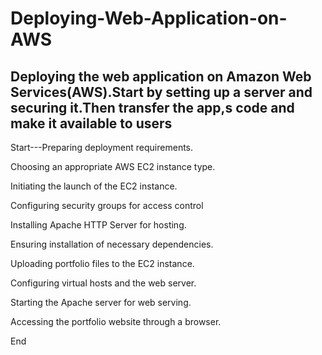 # Deploying-Web-Application-on-AWS

Deploying the web application on Amazon Web Services(AWS).Start by setting up a server and securing it.Then transfer the app,s code and make it available to users
------------------------------------------------------------------------------------------------------------------------------------------------------------------
Start---Preparing deployment requirements.


Choosing an appropriate AWS EC2 instance type.


Initiating the launch of the EC2 instance.


Configuring security groups for access control

Installing Apache HTTP Server for hosting.


Ensuring installation of necessary dependencies.


Uploading portfolio files to the EC2 instance.


Configuring virtual hosts and the web server.


Starting the Apache server for web serving.

Accessing the portfolio website through a browser.

End
